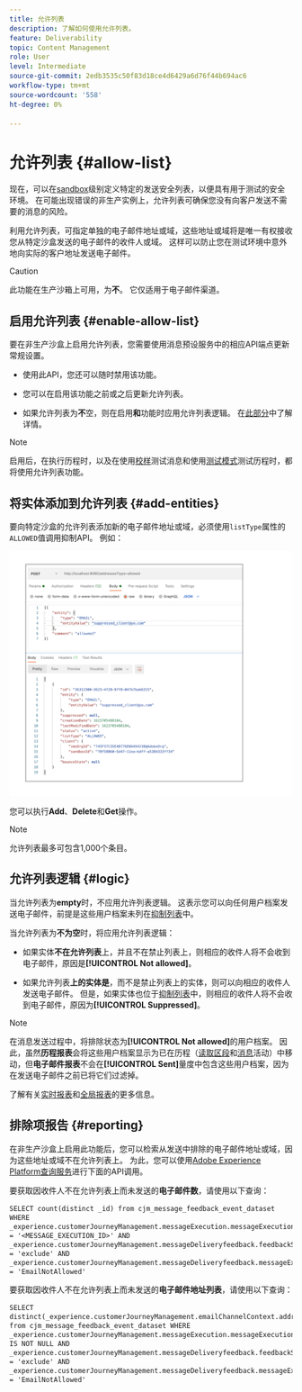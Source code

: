 ```yaml
---
title: 允许列表
description: 了解如何使用允许列表。
feature: Deliverability
topic: Content Management
role: User
level: Intermediate
source-git-commit: 2edb3535c50f83d18ce4d6429a6d76f44b694ac6
workflow-type: tm+mt
source-wordcount: '558'
ht-degree: 0%

---
```


# 允许列表 {#allow-list}

现在，可以在[sandbox](administration/sandboxes.md)级别定义特定的发送安全列表，以便具有用于测试的安全环境。 在可能出现错误的非生产实例上，允许列表可确保您没有向客户发送不需要的消息的风险。

利用允许列表，可指定单独的电子邮件地址或域，这些地址或域将是唯一有权接收您从特定沙盒发送的电子邮件的收件人或域。 这样可以防止您在测试环境中意外地向实际的客户地址发送电子邮件。

>[!CAUTION]
>
>此功能在生产沙箱上可用，为&#x200B;**不**。 它仅适用于电子邮件渠道。

## 启用允许列表 {#enable-allow-list}

要在非生产沙盒上启用允许列表，您需要使用消息预设服务中的相应API端点更新常规设置。

* 使用此API，您还可以随时禁用该功能。

* 您可以在启用该功能之前或之后更新允许列表。

* 如果允许列表为&#x200B;**不**&#x200B;空，则在启用&#x200B;**和**&#x200B;功能时应用允许列表逻辑。 在[此部分](#logic)中了解详情。

<!--To enable this feature on a non-production sandbox, update the allowed list so that it is no longer empty. To disable it, clear up the allowed list so that it is again empty.

Learn more on the allowed list logic in this section.
-->

>[!NOTE]
>
>启用后，在执行历程时，以及在使用[校样](preview.md#send-proofs)测试消息和使用[测试模式](building-journeys/testing-the-journey.md)测试历程时，都将使用允许列表功能。

## 将实体添加到允许列表 {#add-entities}

要向特定沙盒的允许列表添加新的电子邮件地址或域，必须使用`listType`属性的`ALLOWED`值调用抑制API。 例如：

![](assets/allow-list-api.png)

您可以执行&#x200B;**Add**、**Delete**&#x200B;和&#x200B;**Get**&#x200B;操作。

>[!NOTE]
>
>允许列表最多可包含1,000个条目。

<!--
Learn more on making these API calls in the API reference documentation.
Found this link in Experience Platform documentation, but may not be the final one: (https://experienceleague.adobe.com/docs/experience-platform/landing/platform-apis/api-guide.html?lang=en).-->

## 允许列表逻辑 {#logic}

<!-- When the allowed list is enabled (enable-allow-list) at the sandbox level using the API call above, the following applies.-->

当允许列表为&#x200B;**empty**&#x200B;时，不应用允许列表逻辑。 这表示您可以向任何用户档案发送电子邮件，前提是这些用户档案未列在[抑制列表](suppression-list.md)中。

当允许列表为&#x200B;**不为空**&#x200B;时，将应用允许列表逻辑：

* 如果实体&#x200B;**不在允许列表**&#x200B;上，并且不在禁止列表上，则相应的收件人将不会收到电子邮件，原因是&#x200B;**[!UICONTROL Not allowed]**。

* 如果允许列表&#x200B;**上的实体是**，而不是禁止列表上的实体，则可以向相应的收件人发送电子邮件。 但是，如果实体也位于[抑制列表](suppression-list.md)中，则相应的收件人将不会收到电子邮件，原因为&#x200B;**[!UICONTROL Suppressed]**。

>[!NOTE]
>
>在消息发送过程中，将排除状态为&#x200B;**[!UICONTROL Not allowed]**&#x200B;的用户档案。 因此，虽然&#x200B;**历程报表**&#x200B;会将这些用户档案显示为已在历程（[读取区段](building-journeys/read-segment.md)和[消息](building-journeys/journeys-message.md)活动）中移动，但&#x200B;**电子邮件报表**&#x200B;不会在&#x200B;**[!UICONTROL Sent]**&#x200B;量度中包含这些用户档案，因为在发送电子邮件之前已将它们过滤掉。
>
>了解有关[实时报表](reports/live-report.md)和[全局报表](reports/global-report.md)的更多信息。

## 排除项报告 {#reporting}

在非生产沙盒上启用此功能后，您可以检索从发送中排除的电子邮件地址或域，因为这些地址或域不在允许列表上。 为此，您可以使用[Adobe Experience Platform查询服务](https://experienceleague.adobe.com/docs/experience-platform/query/api/getting-started.html)进行下面的API调用。

要获取因收件人不在允许列表上而未发送的&#x200B;**电子邮件数**，请使用以下查询：

```
SELECT count(distinct _id) from cjm_message_feedback_event_dataset WHERE
_experience.customerJourneyManagement.messageExecution.messageExecutionID = '<MESSAGE_EXECUTION_ID>' AND
_experience.customerJourneyManagement.messageDeliveryfeedback.feedbackStatus = 'exclude' AND
_experience.customerJourneyManagement.messageDeliveryfeedback.messageExclusion.reason = 'EmailNotAllowed'
```

要获取因收件人不在允许列表上而未发送的&#x200B;**电子邮件地址列表**，请使用以下查询：

```
SELECT distinct(_experience.customerJourneyManagement.emailChannelContext.address) from cjm_message_feedback_event_dataset WHERE
_experience.customerJourneyManagement.messageExecution.messageExecutionID IS NOT NULL AND
_experience.customerJourneyManagement.messageDeliveryfeedback.feedbackStatus = 'exclude' AND
_experience.customerJourneyManagement.messageDeliveryfeedback.messageExclusion.reason = 'EmailNotAllowed'
```

